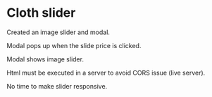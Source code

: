 
# Cloth slider

Created an image slider and modal.

Modal pops up when the slide price is clicked.

Modal shows image slider.

Html must be executed in a server to avoid CORS issue (live server).

No time to make slider responsive.